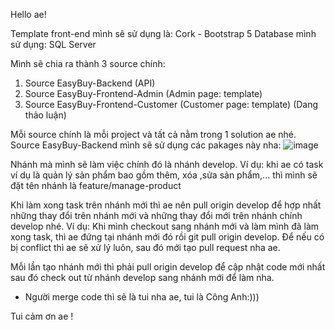 Hello ae!

Template front-end mình sẽ sử dụng là: Cork - Bootstrap 5
Database mình sử dụng: SQL Server

Mình sẽ chia ra thành 3 source chính:
1. Source EasyBuy-Backend (API)
2. Source EasyBuy-Frontend-Admin (Admin page: template)
3. Source EasyBuy-Frontend-Customer (Customer page: template) (Dang thảo luận)

Mỗi source chính là mỗi project và tất cả nằm trong 1 solution ae nhé.
Source EasyBuy-Backend mình sẽ sử dụng các pakages này nha:
![image](https://github.com/user-attachments/assets/2bc1359e-5534-40f9-ad68-b9af00fbd95d)

Nhánh mà mình sẽ làm việc chính đó là nhánh develop.
Ví dụ: khi ae có task ví dụ là quản lý sản phẩm bao gồm thêm, xóa ,sửa sản phẩm,... thì mình sẽ đặt tên nhánh là feature/manage-product

Khi làm xong task trên nhánh mới thì ae nên pull origin develop để hợp nhất những thay đổi trên nhánh mới và những thay đổi mới trên nhánh chính develop nhé.
Ví dụ: Khi mình checkout sang nhánh mới và làm mình đã làm xong task, thì ae đứng tại nhánh mới đó rồi git pull origin develop. Để nếu có bị conflict thì ae sẽ xử lý luôn, sau đó mới tạo pull request nha ae.

Mỗi lần tạo nhánh mới thì phải pull origin develop để cập nhật code mới nhất sau đó check out từ nhánh develop sang nhánh mới để làm nha.

* Người merge code thì sẽ là tui nha ae, tui là Công Anh:)))
  
Tui cảm ơn ae !
